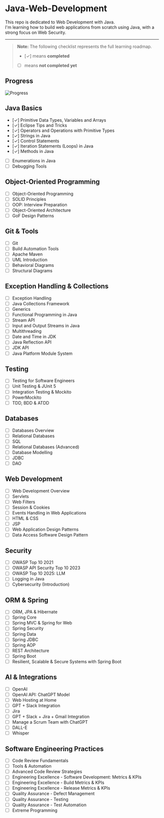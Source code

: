 # Java-Web-Development
This repo is dedicated to Web Development with Java.  
I'm learning how to build web applications from scratch using Java, with a strong focus on Web Security.

---
> **Note:** The following checklist represents the full learning roadmap.  
> - [✓] means **completed**  
> - [ ] means **not completed yet**

## Progress  
![Progress](https://progress-bar.dev/8/?scale=100&title=Done&width=500&color=babaca)

## Java Basics
- [✓] Primitive Data Types, Variables and Arrays  
- [✓] Eclipse Tips and Tricks  
- [✓] Operators and Operations with Primitive Types  
- [✓] Strings in Java  
- [✓] Control Statements  
- [✓] Iteration Statements (Loops) in Java  
- [✓] Methods in Java  
- [ ] Enumerations in Java  
- [ ] Debugging Tools  

## Object-Oriented Programming
- [ ] Object-Oriented Programming  
- [ ] SOLID Principles  
- [ ] OOP: Interview Preparation  
- [ ] Object-Oriented Architecture  
- [ ] GoF Design Patterns  

## Git & Tools
- [ ] Git  
- [ ] Build Automation Tools  
- [ ] Apache Maven  
- [ ] UML Introduction  
- [ ] Behavioral Diagrams  
- [ ] Structural Diagrams  

## Exception Handling & Collections
- [ ] Exception Handling  
- [ ] Java Collections Framework  
- [ ] Generics  
- [ ] Functional Programming in Java  
- [ ] Stream API  
- [ ] Input and Output Streams in Java  
- [ ] Multithreading  
- [ ] Date and Time in JDK  
- [ ] Java Reflection API  
- [ ] JDK API  
- [ ] Java Platform Module System  

## Testing
- [ ] Testing for Software Engineers  
- [ ] Unit Testing & JUnit 5  
- [ ] Integration Testing & Mockito  
- [ ] PowerMockito  
- [ ] TDD, BDD & ATDD  

## Databases
- [ ] Databases Overview  
- [ ] Relational Databases  
- [ ] SQL  
- [ ] Relational Databases (Advanced)  
- [ ] Database Modelling  
- [ ] JDBC  
- [ ] DAO  

## Web Development
- [ ] Web Development Overview  
- [ ] Servlets  
- [ ] Web Filters  
- [ ] Session & Cookies  
- [ ] Events Handling in Web Applications  
- [ ] HTML & CSS  
- [ ] JSP  
- [ ] Web Application Design Patterns  
- [ ] Data Access Software Design Pattern  

## Security
- [ ] OWASP Top 10 2021  
- [ ] OWASP API Security Top 10 2023  
- [ ] OWASP Top 10 2025: LLM  
- [ ] Logging in Java  
- [ ] Cybersecurity (Introduction)

## ORM & Spring
- [ ] ORM, JPA & Hibernate  
- [ ] Spring Core  
- [ ] Spring MVC & Spring for Web  
- [ ] Spring Security  
- [ ] Spring Data  
- [ ] Spring JDBC  
- [ ] Spring AOP  
- [ ] REST Architecture  
- [ ] Spring Boot  
- [ ] Resilient, Scalable & Secure Systems with Spring Boot  

## AI & Integrations
- [ ] OpenAI  
- [ ] OpenAI API: ChatGPT Model  
- [ ] Web Hosting at Home  
- [ ] GPT + Slack Integration  
- [ ] Jira  
- [ ] GPT + Slack + Jira + Gmail Integration  
- [ ] Manage a Scrum Team with ChatGPT  
- [ ] DALL-E  
- [ ] Whisper  

## Software Engineering Practices
- [ ] Code Review Fundamentals  
- [ ] Tools & Automation  
- [ ] Advanced Code Review Strategies  
- [ ] Engineering Excellence - Software Development: Metrics & KPIs  
- [ ] Engineering Excellence - Build Metrics & KPIs  
- [ ] Engineering Excellence - Release Metrics & KPIs  
- [ ] Quality Assurance - Defect Management  
- [ ] Quality Assurance - Testing  
- [ ] Quality Assurance - Test Automation  
- [ ] Extreme Programming  

